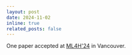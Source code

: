 ```yaml
---
layout: post
date: 2024-11-02
inline: true
related_posts: false
---
```


One paper accepted at [ML4H'24](https://ahli.cc/ml4h/) in Vancouver.
